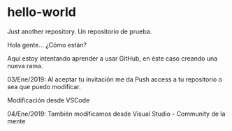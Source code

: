 # hello-world
Just another repository. Un repositorio de prueba.

Hola gente... ¿Cómo están?

Aquí estoy intentando aprender a usar GitHub, en éste caso creando una nueva rama.

03/Ene/2019:
Al aceptar tu invitación me da Push access a tu repositorio o sea que puedo modificar.

Modificación desde VSCode

04/Ene/2019:
También modificamos desde Visual Studio - Community de la mente


